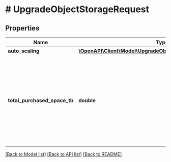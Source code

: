 # # UpgradeObjectStorageRequest

## Properties

Name | Type | Description | Notes
------------ | ------------- | ------------- | -------------
**auto_scaling** | [**\OpenAPI\Client\Model\UpgradeObjectStorageRequestAutoScaling**](UpgradeObjectStorageRequestAutoScaling.md) |  | [optional]
**total_purchased_space_tb** | **double** | New total object storage limit. If this number is larger than before you will also be billed for the added storage space. No downgrade possible. | [optional]

[[Back to Model list]](../../README.md#models) [[Back to API list]](../../README.md#endpoints) [[Back to README]](../../README.md)
